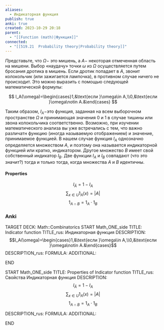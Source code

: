 ```yaml
---
aliases:
  - Индикаторная функция
publish: true
anki: true
created: 2023-10-29 20:18
parent:
  - "[[Function (math)|Функция]]"
connected:
  - "[[519.21  Probability theory|Probability theory]]"
---
```

$\Pi$редставьте, что $\Omega-$ это мишень, а $A-$ некоторая отмеченная область на мишени. Выбор «наудачу» точки $\omega$ из $\Omega$ осуществляется путем бросания дротика в мишень. Если дротик попадает в $A$, звонит колокольчик (или зажигается лампочка), в противном случае ничего не происходит. Это можно выразить с помощью следующей математической формулы:

$$
I_A(\omega)=\begin{cases}1,&\text{если }\omega\in A,\\0,&\text{если }\omega\notin A.&\end{cases}
$$

Таким образом, $I_A-$это функция, заданная на всем выборочном пространстве $\Omega$ и принимающая значения 0 и 1 в случае тишины или звона колокольчика соответственно. Возможно, при изучении математического анализа вы уже встречались с тем, что важно различатн функцию (иногда называемую отображением) и значение, принимаемое функцией. В нашем случае функция $I_A$ однозначно определяется множеством $A$, и поэтому она называется индикаторной функцией или кратко, индикатором. Другое множество $B$ имеет свой собственный индикатор $I_B$. Две функции $I_A$ и $I_B$ совпадают (что это значит?) тогда и только тогда, когда множества $A$ и $B$ идентичны.

#### Properties
$$I_{\bar{A}} = 1 - I_{A}$$
$$\sum_{x\in U}1_A(x)=|A|$$
$$1_{A\cap B}=1_A\cdot1_B$$

### Anki
TARGET DECK: Math::Combinatorics
START
Math_ONE_side
TITLE: Indicator function
TITLE_rus: Индикаторная функция
DESCRIPTION: $$I_A(\omega)=\begin{cases}1,&\text{если }\omega\in A,\\0,&\text{если }\omega\notin A.&\end{cases}$$
DESCRIPTION_rus: 
FORMULA: 
ADDITIONAL:
<!--ID: 1698688139475-->
END

START
Math_ONE_side
TITLE: Properties of Indicator function
TITLE_rus: Свойства Индикаторная функция
DESCRIPTION: $$I_{\bar{A}} = 1 - I_{A}$$
$$\sum_{x\in U}1_A(x)=|A|$$
$$1_{A\cap B}=1_A\cdot1_B$$

DESCRIPTION_rus: 
FORMULA: 
ADDITIONAL:
<!--ID: 1698688139477-->
END










